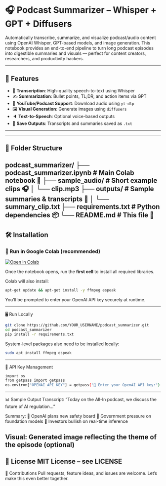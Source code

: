 # 🎧 Podcast Summarizer – Whisper + GPT + Diffusers

Automatically transcribe, summarize, and visualize podcast/audio content using OpenAI Whisper, GPT-based models, and image generation. This notebook provides an end-to-end pipeline to turn long podcast episodes into digestible summaries and visuals — perfect for content creators, researchers, and productivity hackers.

---

## 🚀 Features

- 🧠 **Transcription**: High-quality speech-to-text using Whisper
- ✍️ **Summarization**: Bullet points, TL;DR, and action items via GPT
- 🎥 **YouTube/Podcast Support**: Download audio using `yt-dlp`
- 🖼️ **Visual Generation**: Generate images using `diffusers`
- 🔈 **Text-to-Speech**: Optional voice-based outputs
- 💾 **Save Outputs**: Transcripts and summaries saved as `.txt`

---

---
## 📂 Folder Structure

podcast_summarizer/
├── podcast_summarizer.ipynb # Main Colab notebook 📓
├── sample_audio/ # Short example clips 🎧
│ └── clip.mp3
├── outputs/ # Sample summaries & transcripts 📝
│ └── summary_clip.txt
├── requirements.txt # Python dependencies 📦
└── README.md # This file 📘
---

## 🛠️ Installation

### 🔄 Run in Google Colab (**recommended**)

[![Open in Colab](https://colab.research.google.com/assets/colab-badge.svg)](https://colab.research.google.com/github/YOUR_USERNAME/podcast-summarizer/blob/main/podcast_summarizer.ipynb)

Once the notebook opens, run the **first cell** to install all required libraries.

Colab will also install:
```bash
apt-get update && apt-get install -y ffmpeg espeak
```
You’ll be prompted to enter your OpenAI API key securely at runtime.

---
🖥️ Run Locally
```bash
git clone https://github.com/YOUR_USERNAME/podcast_summarizer.git
cd podcast_summarizer
pip install -r requirements.txt
```

System-level packages also need to be installed locally:
```bash
sudo apt install ffmpeg espeak
```
---
🔐 API Key Management
```bash
import os
from getpass import getpass
os.environ["OPENAI_API_KEY"] = getpass("🔑 Enter your OpenAI API key:")
```

---
📊 Sample Output
Transcript:
“Today on the All-In podcast, we discuss the future of AI regulation…”

Summary:
🔹 OpenAI plans new safety board
🔹 Government pressure on foundation models
🔹 Investors bullish on real-time inference

Visual:
Generated image reflecting the theme of the episode (optional)
---
📜 License
MIT License – see LICENSE
---
🤝 Contributions
Pull requests, feature ideas, and issues are welcome. Let’s make this even better together.

